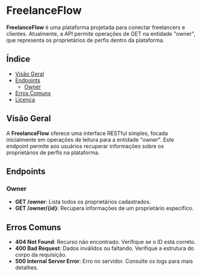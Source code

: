 # FreelanceFlow

**FreelanceFlow** é uma plataforma projetada para conectar freelancers e clientes. Atualmente, a API permite operações de GET na entidade "owner", que representa os proprietários de perfis dentro da plataforma.

## Índice

- [Visão Geral](#visão-geral)
- [Endpoints](#endpoints)
  - [Owner](#owner)
- [Erros Comuns](#erros-comuns)
- [Licença](#licença)

## Visão Geral

A **FreelanceFlow** oferece uma interface RESTful simples, focada inicialmente em operações de leitura para a entidade "owner". Este endpoint permite aos usuários recuperar informações sobre os proprietários de perfis na plataforma.

## Endpoints

### Owner

- **GET /owner**: Lista todos os proprietários cadastrados.
- **GET /owner/{id}**: Recupera informações de um proprietário específico.

## Erros Comuns

- **404 Not Found**: Recurso não encontrado. Verifique se o ID está correto.
- **400 Bad Request**: Dados inválidos ou faltando. Verifique a estrutura do corpo da requisição.
- **500 Internal Server Error**: Erro no servidor. Consulte os logs para mais detalhes.
